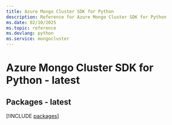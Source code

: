 ```yaml
---
title: Azure Mongo Cluster SDK for Python
description: Reference for Azure Mongo Cluster SDK for Python
ms.date: 02/10/2025
ms.topic: reference
ms.devlang: python
ms.service: mongocluster
---
```

# Azure Mongo Cluster SDK for Python - latest
## Packages - latest
[!INCLUDE [packages](mongo-cluster-index.md)]